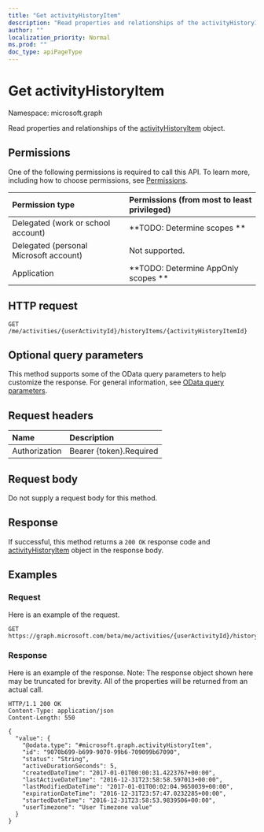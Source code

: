 ```yaml
---
title: "Get activityHistoryItem"
description: "Read properties and relationships of the activityHistoryItem object."
author: ""
localization_priority: Normal
ms.prod: ""
doc_type: apiPageType
---
```


# Get activityHistoryItem

Namespace: microsoft.graph

Read properties and relationships of the [activityHistoryItem](../resources/activityhistoryitem.md) object.

## Permissions
One of the following permissions is required to call this API. To learn more, including how to choose permissions, see [Permissions](/concepts/permissions-reference.md).

|Permission type|Permissions (from most to least privileged)|
|:---|:---|
|Delegated (work or school account)|**TODO: Determine scopes **|
|Delegated (personal Microsoft account)|Not supported.|
|Application|**TODO: Determine AppOnly scopes **|

## HTTP request
<!-- {
  "blockType": "ignored"
}
-->
``` http
GET /me/activities/{userActivityId}/historyItems/{activityHistoryItemId}
```

## Optional query parameters
This method supports some of the OData query parameters to help customize the response. For general information, see [OData query parameters](/graph/query-parameters).

## Request headers
|Name|Description|
|:---|:---|
|Authorization|Bearer {token}.Required|

## Request body
Do not supply a request body for this method.

## Response
If successful, this method returns a `200 OK` response code and [activityHistoryItem](../resources/activityhistoryitem.md) object in the response body.

## Examples

### Request
Here is an example of the request.
<!-- {
  "blockType": "request",
  "name": "get_activityhistoryitem"
}
-->
``` http
GET https://graph.microsoft.com/beta/me/activities/{userActivityId}/historyItems/{activityHistoryItemId}
```

### Response
Here is an example of the response. Note: The response object shown here may be truncated for brevity. All of the properties will be returned from an actual call.
<!-- {
  "blockType": "response",
  "truncated": true,
  "@odata.type": "microsoft.graph.activityHistoryItem"
}
-->
``` http
HTTP/1.1 200 OK
Content-Type: application/json
Content-Length: 550

{
  "value": {
    "@odata.type": "#microsoft.graph.activityHistoryItem",
    "id": "9070b699-b699-9070-99b6-709099b67090",
    "status": "String",
    "activeDurationSeconds": 5,
    "createdDateTime": "2017-01-01T00:00:31.4223767+00:00",
    "lastActiveDateTime": "2016-12-31T23:58:58.597013+00:00",
    "lastModifiedDateTime": "2017-01-01T00:02:04.9650039+00:00",
    "expirationDateTime": "2016-12-31T23:57:47.0232285+00:00",
    "startedDateTime": "2016-12-31T23:58:53.9839506+00:00",
    "userTimezone": "User Timezone value"
  }
}
```

